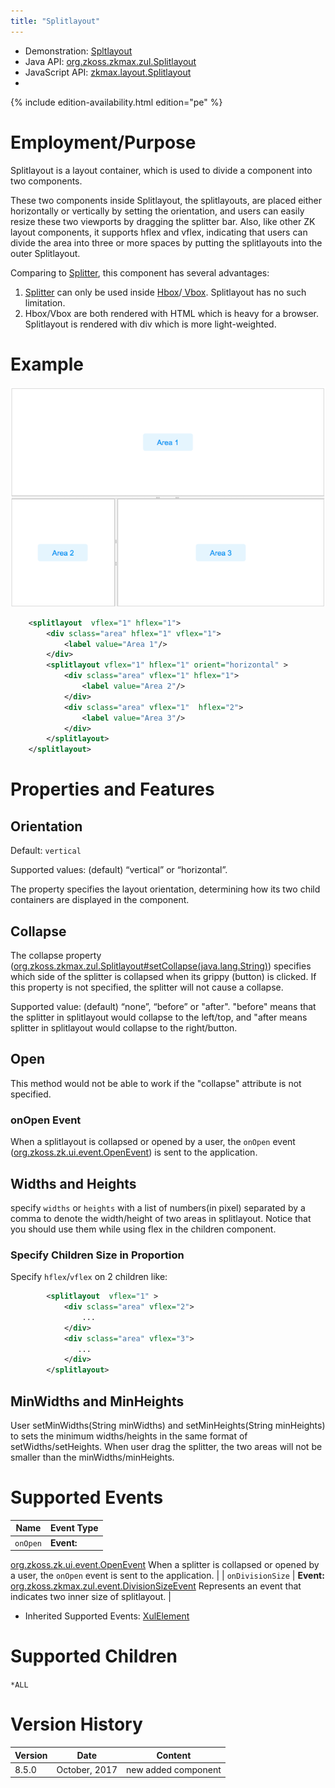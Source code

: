 ```yaml
---
title: "Splitlayout"
---
```



- Demonstration:
  [Spltlayout](https://www.zkoss.org/zkdemo/layout/split_layout)
- Java API: [org.zkoss.zkmax.zul.Splitlayout](https://www.zkoss.org/javadoc/latest/zk/org/zkoss/zkmax/zul/Splitlayout.html)
- JavaScript API:
  [zkmax.layout.Splitlayout](https://www.zkoss.org/javadoc/latest/jsdoc/classes/zkmax.layout.Splitlayout.html)
- <!--REQUIRED ZK EDITION: PE -->
{% include edition-availability.html edition="pe" %}

# Employment/Purpose

Splitlayout is a layout container, which is used to divide a component
into two components.

These two components inside Splitlayout, the splitlayouts, are placed
either horizontally or vertically by setting the orientation, and users
can easily resize these two viewports by dragging the splitter bar.
Also, like other ZK layout components, it supports hflex and vflex,
indicating that users can divide the area into three or more spaces by
putting the splitlayouts into the outer Splitlayout.

Comparing to [ Splitter](/zk_component_ref/splitter), this
component has several advantages:

1.  [ Splitter](/zk_component_ref/splitter)
    can only be used inside [ Hbox](/zk_component_ref/hbox)/[ Vbox](/zk_component_ref/vbox).
    Splitlayout has no such limitation.
2.  Hbox/Vbox are both rendered with HTML which is heavy for a browser.
    Splitlayout is rendered with div which is more light-weighted.

# Example

![](/zk_component_ref/images/ZKComRef_Splitlayout_Examples.PNG)

```xml
    <splitlayout  vflex="1" hflex="1">
        <div sclass="area" hflex="1" vflex="1">
            <label value="Area 1"/>
        </div>
        <splitlayout vflex="1" hflex="1" orient="horizontal" >
            <div sclass="area" vflex="1" hflex="1">
                <label value="Area 2"/>
            </div>
            <div sclass="area" vflex="1"  hflex="2">
                <label value="Area 3"/>
            </div>
        </splitlayout>
    </splitlayout>
```

# Properties and Features

## Orientation

Default: `vertical`

Supported values: (default) “vertical” or “horizontal”.

The property specifies the layout orientation, determining how its two
child containers are displayed in the component.

## Collapse

The collapse property
([org.zkoss.zkmax.zul.Splitlayout#setCollapse(java.lang.String)](https://www.zkoss.org/javadoc/latest/zk/org/zkoss/zkmax/zul/Splitlayout.html#setCollapse(java.lang.String)))
specifies which side of the splitter is collapsed when its grippy
(button) is clicked. If this property is not specified, the splitter
will not cause a collapse.

Supported value: (default) “none”, “before” or "after". "before" means
that the splitter in splitlayout would collapse to the left/top, and
"after means splitter in splitlayout would collapse to the right/button.

## Open

This method would not be able to work if the "collapse" attribute is not
specified.

### onOpen Event

When a splitlayout is collapsed or opened by a user, the `onOpen` event
([org.zkoss.zk.ui.event.OpenEvent](https://www.zkoss.org/javadoc/latest/zk/org/zkoss/zk/ui/event/OpenEvent.html)) is sent to the
application.

## Widths and Heights

specify `widths` or `heights` with a list of numbers(in pixel) separated
by a comma to denote the width/height of two areas in splitlayout.
Notice that you should use them while using flex in the children
component.

### Specify Children Size in Proportion

Specify `hflex`/`vflex` on 2 children like:

```xml
        <splitlayout  vflex="1" >
            <div sclass="area" vflex="2">
                ...
            </div>
            <div sclass="area" vflex="3">
               ...
            </div>
        </splitlayout>
```

## MinWidths and MinHeights

User setMinWidths(String minWidths) and setMinHeights(String minHeights)
to sets the minimum widths/heights in the same format of
setWidths/setHeights. When user drag the splitter, the two areas will
not be smaller than the minWidths/minHeights.

# Supported Events

| Name | Event Type |
|---|---|
| `onOpen` | **Event:**
[org.zkoss.zk.ui.event.OpenEvent](https://www.zkoss.org/javadoc/latest/zk/org/zkoss/zk/ui/event/OpenEvent.html)
When a splitter is collapsed or opened by a user, the
`onOpen` event is sent to the application. |
| `onDivisionSize` | **Event:**
[org.zkoss.zkmax.zul.event.DivisionSizeEvent](https://www.zkoss.org/javadoc/latest/zk/org/zkoss/zkmax/zul/event/DivisionSizeEvent.html)
Represents an event that indicates two inner size of
splitlayout. |

- Inherited Supported Events: [ XulElement]({{site.baseurl}}/zk_component_ref/xulelement#Supported_Events)

# Supported Children

`*ALL`

# Version History



| Version | Date          | Content             |
|---------|---------------|---------------------|
| 8.5.0   | October, 2017 | new added component |


